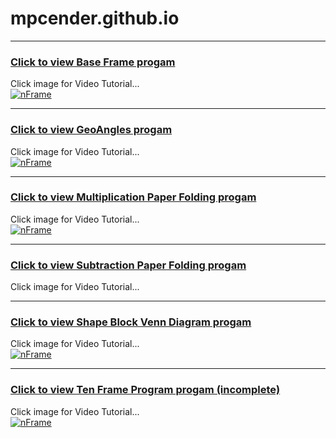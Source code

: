 # mpcender.github.io

-------------------------------------------------------------------------------------------


### [Click to view Base Frame progam](https://mpcender.github.io/index.md/nFrame.md/)
Click image for Video Tutorial... <br>
[![nFrame](https://img.youtube.com/vi/Ex9foLz31Ok/mqdefault.jpg)](https://youtu.be/Ex9foLz31Ok)

-------------------------------------------------------------------------------------------

### [Click to view GeoAngles progam](https://mpcender.github.io/index.md/GeoAngles.md)
Click image for Video Tutorial... <br>
[![nFrame](https://img.youtube.com/vi/OQMhYYze9lE/mqdefault.jpg)](https://youtu.be/OQMhYYze9lE)

-------------------------------------------------------------------------------------------

### [Click to view Multiplication Paper Folding progam](https://mpcender.github.io/index.md/multiplicationPaperFold.md/)
Click image for Video Tutorial... <br>
[![nFrame](https://img.youtube.com/vi/R2_ChzGNc6g/mqdefault.jpg)](https://youtu.be/R2_ChzGNc6g)

-------------------------------------------------------------------------------------------

### [Click to view Subtraction Paper Folding progam](https://mpcender.github.io/index.md/subtractPaperFold.md/)
Click image for Video Tutorial... <br>

-------------------------------------------------------------------------------------------

### [Click to view Shape Block Venn Diagram progam](https://mpcender.github.io/index.md/virtualManipulative.md)
Click image for Video Tutorial... <br>
[![nFrame](https://img.youtube.com/vi/tULozDfaOyM/mqdefault.jpg)](https://youtu.be/tULozDfaOyM)

--------------------------------------------------------------------------------------------

### [Click to view Ten Frame Program progam (incomplete)](https://mpcender.github.io/index.md/tenFrame.md/index.html)
Click image for Video Tutorial... <br>
[![nFrame](https://img.youtube.com/vi/9fhPqPwTGrI/mqdefault.jpg)](https://youtu.be/9fhPqPwTGrI)
